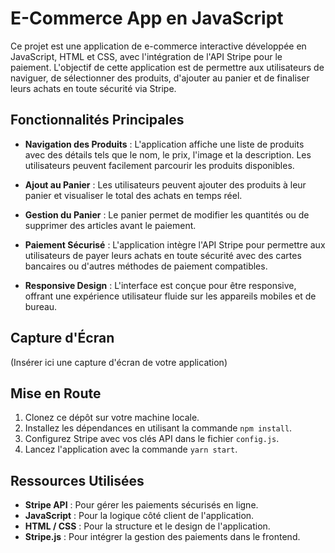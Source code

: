 # E-Commerce App en JavaScript

Ce projet est une application de e-commerce interactive développée en JavaScript, HTML et CSS, avec l'intégration de l'API Stripe pour le paiement. L'objectif de cette application est de permettre aux utilisateurs de naviguer, de sélectionner des produits, d'ajouter au panier et de finaliser leurs achats en toute sécurité via Stripe.

## Fonctionnalités Principales

- **Navigation des Produits** : L'application affiche une liste de produits avec des détails tels que le nom, le prix, l'image et la description. Les utilisateurs peuvent facilement parcourir les produits disponibles.
  
- **Ajout au Panier** : Les utilisateurs peuvent ajouter des produits à leur panier et visualiser le total des achats en temps réel.

- **Gestion du Panier** : Le panier permet de modifier les quantités ou de supprimer des articles avant le paiement.

- **Paiement Sécurisé** : L'application intègre l'API Stripe pour permettre aux utilisateurs de payer leurs achats en toute sécurité avec des cartes bancaires ou d'autres méthodes de paiement compatibles.

- **Responsive Design** : L'interface est conçue pour être responsive, offrant une expérience utilisateur fluide sur les appareils mobiles et de bureau.

## Capture d'Écran
(Insérer ici une capture d'écran de votre application)

## Mise en Route

1. Clonez ce dépôt sur votre machine locale.
2. Installez les dépendances en utilisant la commande `npm install`.
3. Configurez Stripe avec vos clés API dans le fichier `config.js`.
4. Lancez l'application avec la commande `yarn start`.

## Ressources Utilisées

- **Stripe API** : Pour gérer les paiements sécurisés en ligne.
- **JavaScript** : Pour la logique côté client de l'application.
- **HTML / CSS** : Pour la structure et le design de l'application.
- **Stripe.js** : Pour intégrer la gestion des paiements dans le frontend.